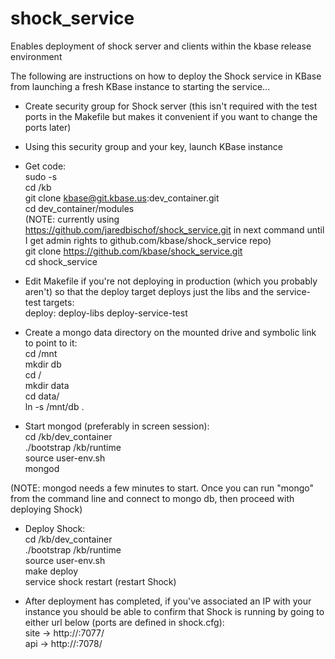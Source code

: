 shock_service
=============

Enables deployment of shock server and clients within the kbase release environment

The following are instructions on how to deploy the Shock service in KBase from launching a fresh KBase instance to starting the service...

- Create security group for Shock server (this isn't required with the test ports in the Makefile but makes it convenient if you want to change the ports later)
- Using this security group and your key, launch KBase instance
- Get code:<br />
sudo -s<br />
cd /kb<br />
git clone kbase@git.kbase.us:dev_container.git<br />
cd dev_container/modules<br />
(NOTE: currently using https://github.com/jaredbischof/shock_service.git in next command until I get admin rights to github.com/kbase/shock_service repo)<br />
git clone https://github.com/kbase/shock_service.git<br />
cd shock_service<br />

- Edit Makefile if you're not deploying in production (which you probably aren't) so that the deploy target deploys just the libs and the service-test targets:<br />
deploy: deploy-libs deploy-service-test

- Create a mongo data directory on the mounted drive and symbolic link to point to it:<br />
cd /mnt<br />
mkdir db<br />
cd /<br />
mkdir data<br />
cd data/<br />
ln -s /mnt/db .<br />

- Start mongod (preferably in screen session):<br />
cd /kb/dev_container<br />
./bootstrap /kb/runtime<br />
source user-env.sh<br />
mongod<br />

(NOTE: mongod needs a few minutes to start.  Once you can run "mongo" from the command line and connect to mongo db, then proceed with deploying Shock)
- Deploy Shock:<br />
cd /kb/dev_container<br />
./bootstrap /kb/runtime<br />
source user-env.sh<br />
make deploy<br />
service shock restart (restart Shock)<br />

- After deployment has completed, if you've associated an IP with your instance you should be able to confirm that Shock is running by going to either url below (ports are defined in shock.cfg):<br />
site ->  http://<IP>:7077/<br />
api  ->  http://<IP>:7078/<br />
